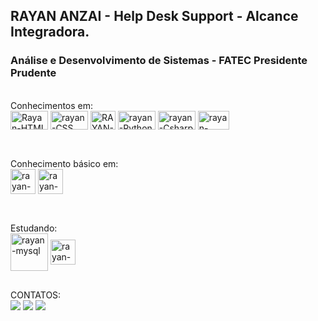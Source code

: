 ## RAYAN ANZAI - Help Desk Support - Alcance Integradora.

### Análise e Desenvolvimento de Sistemas - FATEC Presidente Prudente


<div style="display: inline_block"><br>
  Conhecimentos em:
  <br>
  <img align="center" alt="Rayan-HTML" height="30" width="60" src="https://cdn.jsdelivr.net/gh/devicons/devicon/icons/html5/html5-original-wordmark.svg">
  <img align="center" alt="rayan-CSS" height="30" width="60" src="https://cdn.jsdelivr.net/gh/devicons/devicon/icons/css3/css3-original-wordmark.svg">
  <img align="center" alt="RAYAN-Js" height="30" width="40" src="https://cdn.jsdelivr.net/gh/devicons/devicon/icons/javascript/javascript-original.svg">
  <img align="center" alt="rayan-Python" height="30" width="60" src="https://cdn.jsdelivr.net/gh/devicons/devicon/icons/python/python-original.svg">
  <img align="center" alt="rayan-Csharp" height="30" width="60" src="https://cdn.jsdelivr.net/gh/devicons/devicon/icons/csharp/csharp-original.svg">
  <img align="center" alt="rayan-wordpress" height="30" width="50" src="https://cdn.jsdelivr.net/gh/devicons/devicon/icons/wordpress/wordpress-plain.svg">
</div>

##

<div style="display: inline_block"><br>
  Conhecimento básico em:
   <br>
  <img align="center" alt="rayan-azure" heigth="30" width="40" src="https://cdn.jsdelivr.net/gh/devicons/devicon/icons/azure/azure-original.svg">
  <img align="center" alt="rayan-reactJS" heigth="30" width="40" src="https://cdn.jsdelivr.net/gh/devicons/devicon/icons/react/react-original.svg">
</div>

##

<div style="display: inline_block"><br>
  Estudando:
 <br>
  <img align="center" alt="rayan-mysql" heigth="30" width="60" src="https://cdn.jsdelivr.net/gh/devicons/devicon/icons/mysql/mysql-original-wordmark.svg">
  <img align="center" alt="rayan-reactJS" heigth="30" width="40" src="https://cdn.jsdelivr.net/gh/devicons/devicon/icons/react/react-original.svg">
</div>

##

<div> 
  CONTATOS:
  <br>
  <a href="https://instagram.com/rayanzai" target="_blank"><img src="https://img.shields.io/badge/-Instagram-%23E4405F?style=for-the-badge&logo=instagram&logoColor=white" target="_blank"></a>
  <a href = "mailto:anzairayan@gmail.com"><img src="https://img.shields.io/badge/-Gmail-%23333?style=for-the-badge&logo=gmail&logoColor=white" target="_blank"></a>
  <a href="https://www.linkedin.com/in/rayananzai" target="_blank"><img src="https://img.shields.io/badge/-LinkedIn-%230077B5?style=for-the-badge&logo=linkedin&logoColor=white" target="_blank"></a> 
</div>

